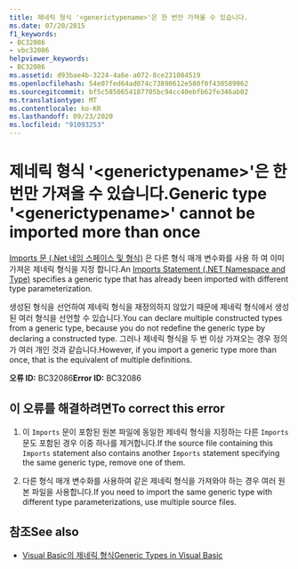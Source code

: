 ```yaml
---
title: 제네릭 형식 '<generictypename>'은 한 번만 가져올 수 있습니다.
ms.date: 07/20/2015
f1_keywords:
- BC32086
- vbc32086
helpviewer_keywords:
- BC32086
ms.assetid: d93bae4b-3224-4a6e-a072-8ce231084519
ms.openlocfilehash: 54e07fed64ad074c73890612e580f0f430589962
ms.sourcegitcommit: bf5c5850654187705bc94cc40ebfb62fe346ab02
ms.translationtype: MT
ms.contentlocale: ko-KR
ms.lasthandoff: 09/23/2020
ms.locfileid: "91093253"
---
```

# <a name="generic-type-generictypename-cannot-be-imported-more-than-once"></a><span data-ttu-id="d304d-102">제네릭 형식 '\<generictypename>'은 한 번만 가져올 수 있습니다.</span><span class="sxs-lookup"><span data-stu-id="d304d-102">Generic type '\<generictypename>' cannot be imported more than once</span></span>

<span data-ttu-id="d304d-103">[Imports 문 (.Net 네임 스페이스 및 형식)](../language-reference/statements/imports-statement-net-namespace-and-type.md) 은 다른 형식 매개 변수화를 사용 하 여 이미 가져온 제네릭 형식을 지정 합니다.</span><span class="sxs-lookup"><span data-stu-id="d304d-103">An [Imports Statement (.NET Namespace and Type)](../language-reference/statements/imports-statement-net-namespace-and-type.md) specifies a generic type that has already been imported with different type parameterization.</span></span>  
  
 <span data-ttu-id="d304d-104">생성된 형식을 선언하여 제네릭 형식을 재정의하지 않았기 때문에 제네릭 형식에서 생성된 여러 형식을 선언할 수 있습니다.</span><span class="sxs-lookup"><span data-stu-id="d304d-104">You can declare multiple constructed types from a generic type, because you do not redefine the generic type by declaring a constructed type.</span></span> <span data-ttu-id="d304d-105">그러나 제네릭 형식을 두 번 이상 가져오는 경우 정의가 여러 개인 것과 같습니다.</span><span class="sxs-lookup"><span data-stu-id="d304d-105">However, if you import a generic type more than once, that is the equivalent of multiple definitions.</span></span>  
  
 <span data-ttu-id="d304d-106">**오류 ID:** BC32086</span><span class="sxs-lookup"><span data-stu-id="d304d-106">**Error ID:** BC32086</span></span>  
  
## <a name="to-correct-this-error"></a><span data-ttu-id="d304d-107">이 오류를 해결하려면</span><span class="sxs-lookup"><span data-stu-id="d304d-107">To correct this error</span></span>  
  
1. <span data-ttu-id="d304d-108">이 `Imports` 문이 포함된 원본 파일에 동일한 제네릭 형식을 지정하는 다른 `Imports` 문도 포함된 경우 이중 하나를 제거합니다.</span><span class="sxs-lookup"><span data-stu-id="d304d-108">If the source file containing this `Imports` statement also contains another `Imports` statement specifying the same generic type, remove one of them.</span></span>  
  
2. <span data-ttu-id="d304d-109">다른 형식 매개 변수화를 사용하여 같은 제네릭 형식을 가져와야 하는 경우 여러 원본 파일을 사용합니다.</span><span class="sxs-lookup"><span data-stu-id="d304d-109">If you need to import the same generic type with different type parameterizations, use multiple source files.</span></span>  
  
## <a name="see-also"></a><span data-ttu-id="d304d-110">참조</span><span class="sxs-lookup"><span data-stu-id="d304d-110">See also</span></span>

- [<span data-ttu-id="d304d-111">Visual Basic의 제네릭 형식</span><span class="sxs-lookup"><span data-stu-id="d304d-111">Generic Types in Visual Basic</span></span>](../programming-guide/language-features/data-types/generic-types.md)
